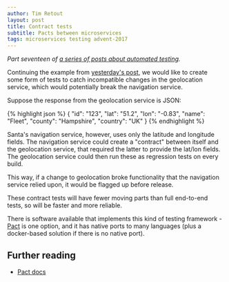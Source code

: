 ```yaml
---
author: Tim Retout
layout: post
title: Contract tests
subtitle: Pacts between microservices
tags: microservices testing advent-2017
---
```


*Part seventeen of [a series of posts about automated
 testing](https://tech-blog.cv-library.co.uk/tags/#advent-2017-ref).*

Continuing the example from [yesterday's
post](https://tech-blog.cv-library.co.uk/2017/12/16/testing-microservices/),
we would like to create some form of tests to catch incompatible
changes in the geolocation service, which would potentially break the
navigation service.

Suppose the response from the geolocation service is JSON:

{% highlight json %}
{
    "id": "123",
    "lat": "51.2",
    "lon": "-0.83",
    "name": "Fleet",
    "county": "Hampshire",
    "country": "UK"
}
{% endhighlight %}

Santa's navigation service, however, uses only the latitude and
longitude fields.  The navigation service could create a "contract"
between itself and the geolocation service, that required the latter
to provide the lat/lon fields.  The geolocation service could then run
these as regression tests on every build.

This way, if a change to geolocation broke functionality that the
navigation service relied upon, it would be flagged up before release.

These contract tests will have fewer moving parts than full end-to-end
tests, so will be faster and more reliable.

There is software available that implements this kind of testing
framework - [Pact](https://docs.pact.io/) is one option, and it has
native ports to many languages (plus a docker-based solution if there
is no native port).

## Further reading

- [Pact docs](https://docs.pact.io/)
